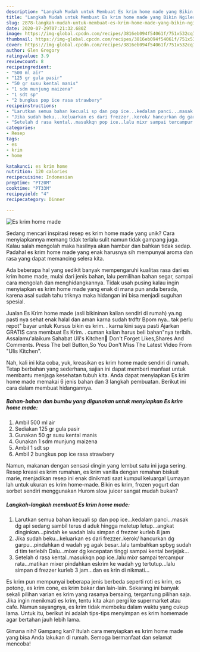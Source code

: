 ```yaml
---
description: "Langkah Mudah untuk Membuat Es krim home made yang Bikin Ngiler"
title: "Langkah Mudah untuk Membuat Es krim home made yang Bikin Ngiler"
slug: 2878-langkah-mudah-untuk-membuat-es-krim-home-made-yang-bikin-ngiler
date: 2020-07-29T07:21:32.680Z
image: https://img-global.cpcdn.com/recipes/3816eb094f54061f/751x532cq70/es-krim-home-made-foto-resep-utama.jpg
thumbnail: https://img-global.cpcdn.com/recipes/3816eb094f54061f/751x532cq70/es-krim-home-made-foto-resep-utama.jpg
cover: https://img-global.cpcdn.com/recipes/3816eb094f54061f/751x532cq70/es-krim-home-made-foto-resep-utama.jpg
author: Glen Gregory
ratingvalue: 3.9
reviewcount: 8
recipeingredient:
- "500 ml air"
- "125 gr gula pasir"
- "50 gr susu kental manis"
- "1 sdm munjung maizena"
- "1 sdt sp"
- "2 bungkus pop ice rasa strawbery"
recipeinstructions:
- "Larutkan semua bahan kecuali sp dan pop ice...kedalam panci...masak dg api sedang sambil terus d aduk hingga meletup letup...angkat dinginkan...pindah ke wadah lalu simpan d frezzer kurleb 8 jam"
- "Jika sudah beku...keluarkan es dari frezzer..kerok/ hancurkan dg garpu...pindahkan d wadah yg agak besar..lalu tambahkan spbyg sudah d tim terlebih Dalu...mixer dg kecepatan tinggi sampai kental berjejak..."
- "Setelah d rasa kental..masukkqn pop ice..lalu mixr sampai tercampur rata...matikan mixer pindahkan eskrim ke wadah yg tertutup...lalu simpan d frezzer kurleb 3 jam...dan es krin di nikmati..."
categories:
- Resep
tags:
- es
- krim
- home

katakunci: es krim home 
nutrition: 120 calories
recipecuisine: Indonesian
preptime: "PT20M"
cooktime: "PT33M"
recipeyield: "4"
recipecategory: Dinner

---
```



![Es krim home made](https://img-global.cpcdn.com/recipes/3816eb094f54061f/751x532cq70/es-krim-home-made-foto-resep-utama.jpg)

Sedang mencari inspirasi resep es krim home made yang unik? Cara menyiapkannya memang tidak terlalu sulit namun tidak gampang juga. Kalau salah mengolah maka hasilnya akan hambar dan bahkan tidak sedap. Padahal es krim home made yang enak harusnya sih mempunyai aroma dan rasa yang dapat memancing selera kita.

Ada beberapa hal yang sedikit banyak mempengaruhi kualitas rasa dari es krim home made, mulai dari jenis bahan, lalu pemilihan bahan segar, sampai cara mengolah dan menghidangkannya. Tidak usah pusing kalau ingin menyiapkan es krim home made yang enak di mana pun anda berada, karena asal sudah tahu triknya maka hidangan ini bisa menjadi suguhan spesial.

Jualan Es Krim home made (asli bikininan kalian sendiri di rumah) ya.ng pasti nya sehat enak halal dan aman karna sudah trdftr Bpom nya.. tak perlu repot&#34; bayar untuk Kursus bikin es krim. . karna kini saya pasti Ajarkan GRATIS cara membuat Es Krim. . cuman kalian harus beli bahan&#34;nya terlbih. Assalamu&#39;alaikum Sahabat Uli&#39;s Kitchen🤗 Don&#39;t Forget Likes,Shares And Comments. Press The bell Button,So You Don&#39;t Miss The Latest Video From &#34;Ulis Kitchen&#34;.


Nah, kali ini kita coba, yuk, kreasikan es krim home made sendiri di rumah. Tetap berbahan yang sederhana, sajian ini dapat memberi manfaat untuk membantu menjaga kesehatan tubuh kita. Anda dapat menyiapkan Es krim home made memakai 6 jenis bahan dan 3 langkah pembuatan. Berikut ini cara dalam membuat hidangannya.

<!--inarticleads1-->

##### Bahan-bahan dan bumbu yang digunakan untuk menyiapkan Es krim home made:

1. Ambil 500 ml air
1. Sediakan 125 gr gula pasir
1. Gunakan 50 gr susu kental manis
1. Gunakan 1 sdm munjung maizena
1. Ambil 1 sdt sp
1. Ambil 2 bungkus pop ice rasa strawbery


Namun, makanan dengan sensasi dingin yang lembut satu ini juga sering. Resep kreasi es krim rumahan, es krim vanilla dengan remahan biskuit marie, menjadikan resep ini enak dinikmati saat kumpul keluarga! Lumayan lah untuk ukuran es krim home-made. Bikin es krim, frozen yogurt dan sorbet sendiri menggunakan Hurom slow juicer sangat mudah bukan? 

<!--inarticleads2-->

##### Langkah-langkah membuat Es krim home made:

1. Larutkan semua bahan kecuali sp dan pop ice...kedalam panci...masak dg api sedang sambil terus d aduk hingga meletup letup...angkat dinginkan...pindah ke wadah lalu simpan d frezzer kurleb 8 jam
1. Jika sudah beku...keluarkan es dari frezzer..kerok/ hancurkan dg garpu...pindahkan d wadah yg agak besar..lalu tambahkan spbyg sudah d tim terlebih Dalu...mixer dg kecepatan tinggi sampai kental berjejak...
1. Setelah d rasa kental..masukkqn pop ice..lalu mixr sampai tercampur rata...matikan mixer pindahkan eskrim ke wadah yg tertutup...lalu simpan d frezzer kurleb 3 jam...dan es krin di nikmati...


Es krim pun mempunyai beberapa jenis berbeda seperti roti es krim, es potong, es krim cone, es krim bakar dan lain-lain. Sekarang ini banyak sekali pilihan varian es krim yang rasanya bersaing, tergantung pilihan saja. Jika ingin menikmati es krim, tentu kita akan pergi ke supermarket atau cafe. Namun sayangnya, es krim tidak membeku dalam waktu yang cukup lama. Untuk itu, berikut ini adalah tips-tips menyimpan es krim homemade agar bertahan jauh lebih lama. 

Gimana nih? Gampang kan? Itulah cara menyiapkan es krim home made yang bisa Anda lakukan di rumah. Semoga bermanfaat dan selamat mencoba!
